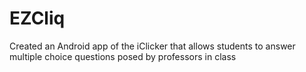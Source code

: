 # EZCliq
Created an Android app of the iClicker that allows students to answer multiple choice questions posed by professors in class
